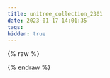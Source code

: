 ```yaml
---
title: unitree_collection_2301
date: 2023-01-17 14:01:35
tags:
hidden: true
---
```


{% raw %}
<div id="player_c8b9b1ef406889cd"></div>
<script type="text/javascript" src="https://player.dogecloud.com/js/loader"></script>
<script type="text/javascript">
var player = new DogePlayer({
    container: document.getElementById('player_c8b9b1ef406889cd'),
    userId: 2561,
    vcode: 'c8b9b1ef406889cd',
    autoPlay: false,
    plcode: '8f66686804edd5ca',
    plsort: 'name'
});
</script>
{% endraw %}